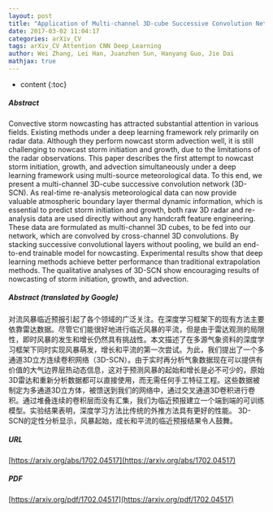 ```yaml
---
layout: post
title: "Application of Multi-channel 3D-cube Successive Convolution Network for Convective Storm Nowcasting"
date: 2017-03-02 11:04:17
categories: arXiv_CV
tags: arXiv_CV Attention CNN Deep_Learning
author: Wei Zhang, Lei Han, Juanzhen Sun, Hanyang Guo, Jie Dai
mathjax: true
---
```


* content
{:toc}

##### Abstract
Convective storm nowcasting has attracted substantial attention in various fields. Existing methods under a deep learning framework rely primarily on radar data. Although they perform nowcast storm advection well, it is still challenging to nowcast storm initiation and growth, due to the limitations of the radar observations. This paper describes the first attempt to nowcast storm initiation, growth, and advection simultaneously under a deep learning framework using multi-source meteorological data. To this end, we present a multi-channel 3D-cube successive convolution network (3D-SCN). As real-time re-analysis meteorological data can now provide valuable atmospheric boundary layer thermal dynamic information, which is essential to predict storm initiation and growth, both raw 3D radar and re-analysis data are used directly without any handcraft feature engineering. These data are formulated as multi-channel 3D cubes, to be fed into our network, which are convolved by cross-channel 3D convolutions. By stacking successive convolutional layers without pooling, we build an end-to-end trainable model for nowcasting. Experimental results show that deep learning methods achieve better performance than traditional extrapolation methods. The qualitative analyses of 3D-SCN show encouraging results of nowcasting of storm initiation, growth, and advection.

##### Abstract (translated by Google)
对流风暴临近预报引起了各个领域的广泛关注。在深度学习框架下的现有方法主要依靠雷达数据。尽管它们能很好地进行临近风暴的平流，但是由于雷达观测的局限性，即时风暴的发生和增长仍然具有挑战性。本文描述了在多源气象资料的深度学习框架下同时实现风暴萌发，增长和平流的第一次尝试。为此，我们提出了一个多通道3D立方连续卷积网络（3D-SCN）。由于实时再分析气象数据现在可以提供有价值的大气边界层热动态信息，这对于预测风暴的起始和增长是必不可少的，原始3D雷达和重新分析数据都可以直接使用，而无需任何手工特征工程。这些数据被制定为多通道3D立方体，被馈送到我们的网络中，通过交叉通道3D卷积进行卷积。通过堆叠连续的卷积层而没有汇集，我们为临近预报建立一个端到端的可训练模型。实验结果表明，深度学习方法比传统的外推方法具有更好的性能。 3D-SCN的定性分析显示，风暴起始，成长和平流的临近预报结果令人鼓舞。

##### URL
[https://arxiv.org/abs/1702.04517](https://arxiv.org/abs/1702.04517)

##### PDF
[https://arxiv.org/pdf/1702.04517](https://arxiv.org/pdf/1702.04517)

